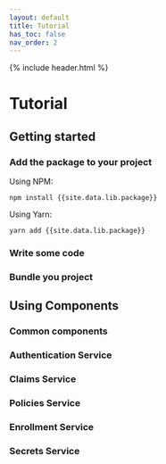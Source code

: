 ```yaml
---
layout: default
title: Tutorial
has_toc: false
nav_order: 2
---
```

{% include header.html %}

# Tutorial

## Getting started

### Add the package to your project

Using NPM:

```
npm install {{site.data.lib.package}}
```

Using Yarn:

```
yarn add {{site.data.lib.package}}
```

### Write some code

### Bundle you project

## Using Components

### Common components

### Authentication Service

### Claims Service

### Policies Service

### Enrollment Service

### Secrets Service
